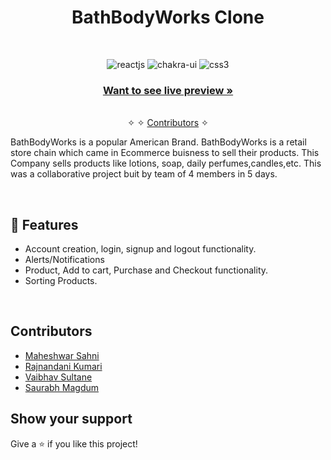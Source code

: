 


<h1 align="center">BathBodyWorks Clone</h1> 
<br />
<p align="center">
    <img src="https://img.shields.io/badge/HTML5-E34F26?style=for-the-badge&logo=html5&logoColor=white" alt="reactjs" />
    <img src="https://img.shields.io/badge/CSS3-1572B6?style=for-the-badge&logo=css3&logoColor=white" alt="chakra-ui"/>
    <img src="https://img.shields.io/badge/JavaScript-323330?style=for-the-badge&logo=javascript&logoColor=F7DF1E" alt="css3"/> 

</p>

<h3 align="center"><a href="https://bath-body-works.vercel.app/"><strong>Want to see live preview »</strong></a></h3>

<p align="center"> 
    <br />&#10023;
     &#10023;     
    <a href="#Contributors">Contributors</a> &#10023;
  </p>
  
BathBodyWorks is a popular American Brand. BathBodyWorks is a retail store chain which came in Ecommerce buisness to sell their products. This Company sells products like lotions, soap, daily perfumes,candles,etc. This was a collaborative project buit by team of 4 members in 5 days.
  

<br />


## 🚀 Features
- Account creation, login, signup and logout functionality.
- Alerts/Notifications
- Product, Add to cart, Purchase and Checkout functionality.
- Sorting Products.



<br/>

## Contributors

- [Maheshwar Sahni](https://github.com/maheshwar7667291394)
- [Rajnandani Kumari](https://github.com/Raj210Kumari)
- [Vaibhav Sultane](https://github.com/Vaibhav2416)
- [Saurabh Magdum](https://github.com/saurabhvmagdum) 



## Show your support

Give a ⭐ if you like this project!


